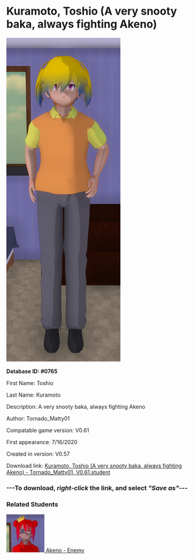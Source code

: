 # Kuramoto, Toshio (A very snooty baka, always fighting Akeno)

<img src="../../Files/Images/Kuramoto, Toshio (A very snooty baka, always fighting Akeno).png" title="Kuramoto, Toshio (A very snooty baka, always fighting Akeno) - Tornado_Matty01, V0.61">

**Database ID: #0765**

First Name: Toshio

Last Name: Kuramoto

Description: A very snooty baka, always fighting Akeno

Author: Tornado_Matty01

Compatable game version: V0.61

First appearance: 7/16/2020

Created in version: V0.57

Download link: <a href="https://raw.githubusercontent.com/Arbiter1223/Daigaku-Gurashi-Custom-Students/master/Files/Student%20Files/Kuramoto%2C%20Toshio%20(A%20very%20snooty%20baka%2C%20always%20fighting%20Akeno)%20-%20Tornado_Matty01%2C%20V0.61.student">Kuramoto, Toshio (A very snooty baka, always fighting Akeno) - Tornado_Matty01, V0.61.student</a>

### ---**To download, _right-click_ the link, and select _"Save as"_**---

### Related Students

<a href="Hitomi, Akeno (A heartless, very serious person, always fighting Toshio).md"><img src="../../Files/Thumbs/Hitomi, Akeno (A heartless, very serious person, always fighting Toshio).png" height="100" width="100" title="Hitomi, Akeno (A heartless, very serious person, always fighting Toshio) - Tornado_Matty01, V0.61"></a><a href="Hitomi, Akeno (A heartless, very serious person, always fighting Toshio).md"> Akeno - Enemy</a>

